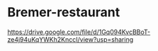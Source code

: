 # Bremer-restaurant
https://drive.google.com/file/d/1Gq094KvcBBoT-ze4j94uKqYWKh2KnccI/view?usp=sharing
